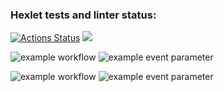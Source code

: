 ### Hexlet tests and linter status:
[![Actions Status](https://github.com/Maniackaa/python-project-lvl1/workflows/hexlet-check/badge.svg)](https://github.com/Maniackaa/python-project-lvl1/actions)
<a href="https://codeclimate.com/github/codeclimate/codeclimate/maintainability"><img src="https://api.codeclimate.com/v1/badges/a99a88d28ad37a79dbf6/maintainability" /></a>

![example workflow](https://github.com/Maniackaa/python-project-lvl1/actions/workflows/hello-world.yml/badge.svg)
![example event parameter](https://github.com/Maniackaa/python-project-lvl1/actions/workflows/hello-world.yml/badge.svg?event=push)

![example workflow](https://github.com/Maniackaa/python-project-lvl1/actions/workflows/lint.yml/badge.svg)
![example event parameter](https://github.com/Maniackaa/python-project-lvl1/actions/workflows/lint.yml/badge.svg?event=push)